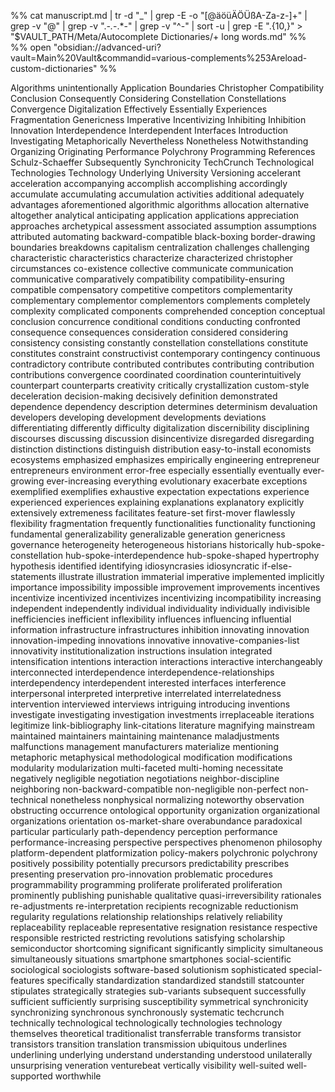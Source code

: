 %% cat manuscript.md | tr -d "_" | grep -E -o "[@äöüÄÖÜßA-Za-z-]+" | grep -v "@" | grep -v ".*-.*-.*-" | grep -v "^-" | sort -u | grep -E ".{10,}" > "$VAULT_PATH/Meta/Autocomplete Dictionaries/+ long words.md" %%
%% open "obsidian://advanced-uri?vault=Main%20Vault&commandid=various-complements%253Areload-custom-dictionaries" %%

Algorithms
unintentionally
Application
Boundaries
Christopher
Compatibility
Conclusion
Consequently
Considering
Constellation
Constellations
Convergence
Digitalization
Effectively
Essentially
Experiences
Fragmentation
Genericness
Imperative
Incentivizing
Inhibiting
Inhibition
Innovation
Interdependence
Interdependent
Interfaces
Introduction
Investigating
Metaphorically
Nevertheless
Nonetheless
Notwithstanding
Organizing
Originating
Performance
Polychrony
Programming
References
Schulz-Schaeffer
Subsequently
Synchronicity
TechCrunch
Technological
Technologies
Technology
Underlying
University
Versioning
accelerant
acceleration
accompanying
accomplish
accomplishing
accordingly
accumulate
accumulating
accumulation
activities
additional
adequately
advantages
aforementioned
algorithmic
algorithms
allocation
alternative
altogether
analytical
anticipating
application
applications
appreciation
approaches
archetypical
assessment
associated
assumption
assumptions
attributed
automating
backward-compatible
black-boxing
border-drawing
boundaries
breakdowns
capitalism
centralization
challenges
challenging
characteristic
characteristics
characterize
characterized
christopher
circumstances
co-existence
collective
communicate
communication
communicative
comparatively
compatibility
compatibility-ensuring
compatible
compensatory
competitive
competitors
complementarity
complementary
complementor
complementors
complements
completely
complexity
complicated
components
comprehended
conception
conceptual
conclusion
concurrence
conditional
conditions
conducting
confronted
consequence
consequences
consideration
considered
considering
consistency
consisting
constantly
constellation
constellations
constitute
constitutes
constraint
constructivist
contemporary
contingency
continuous
contradictory
contribute
contributed
contributes
contributing
contribution
contributions
convergence
coordinated
coordination
counterintuitively
counterpart
counterparts
creativity
critically
crystallization
custom-style
deceleration
decision-making
decisively
definition
demonstrated
dependence
dependency
description
determines
determinism
devaluation
developers
developing
development
developments
deviations
differentiating
differently
difficulty
digitalization
discernibility
disciplining
discourses
discussing
discussion
disincentivize
disregarded
disregarding
distinction
distinctions
distinguish
distribution
easy-to-install
economists
ecosystems
emphasized
emphasizes
empirically
engineering
entrepreneur
entrepreneurs
environment
error-free
especially
essentially
eventually
ever-growing
ever-increasing
everything
evolutionary
exacerbate
exceptions
exemplified
exemplifies
exhaustive
expectation
expectations
experience
experienced
experiences
explaining
explanations
explanatory
explicitly
extensively
extremeness
facilitates
feature-set
first-mover
flawlessly
flexibility
fragmentation
frequently
functionalities
functionality
functioning
fundamental
generalizability
generalizable
generation
genericness
governance
heterogeneity
heterogeneous
historians
historically
hub-spoke-constellation
hub-spoke-interdependence
hub-spoke-shaped
hypertrophy
hypothesis
identified
identifying
idiosyncrasies
idiosyncratic
if-else-statements
illustrate
illustration
immaterial
imperative
implemented
implicitly
importance
impossibility
impossible
improvement
improvements
incentives
incentivize
incentivized
incentivizes
incentivizing
incompatibility
increasing
independent
independently
individual
individuality
individually
indivisible
inefficiencies
inefficient
inflexibility
influences
influencing
influential
information
infrastructure
infrastructures
inhibition
innovating
innovation
innovation-impeding
innovations
innovative
innovative-companies-list
innovativity
institutionalization
instructions
insulation
integrated
intensification
intentions
interaction
interactions
interactive
interchangeably
interconnected
interdependence
interdependence-relationships
interdependency
interdependent
interested
interfaces
interference
interpersonal
interpreted
interpretive
interrelated
interrelatedness
intervention
interviewed
interviews
intriguing
introducing
inventions
investigate
investigating
investigation
investments
irreplaceable
iterations
legitimize
link-bibliography
link-citations
literature
magnifying
mainstream
maintained
maintainers
maintaining
maintenance
maladjustments
malfunctions
management
manufacturers
materialize
mentioning
metaphoric
metaphysical
methodological
modification
modifications
modularity
modularization
multi-faceted
multi-homing
necessitate
negatively
negligible
negotiation
negotiations
neighbor-discipline
neighboring
non-backward-compatible
non-negligible
non-perfect
non-technical
nonetheless
nonphysical
normalizing
noteworthy
observation
obstructing
occurrence
ontological
opportunity
organization
organizational
organizations
orientation
os-market-share
overabundance
paradoxical
particular
particularly
path-dependency
perception
performance
performance-increasing
perspective
perspectives
phenomenon
philosophy
platform-dependent
platformization
policy-makers
polychronic
polychrony
positively
possibility
potentially
precursors
predictability
prescribes
presenting
preservation
pro-innovation
problematic
procedures
programmability
programming
proliferate
proliferated
proliferation
prominently
publishing
punishable
qualitative
quasi-irreversibility
rationales
re-adjustments
re-interpretation
recipients
recognizable
reductionism
regularity
regulations
relationship
relationships
relatively
reliability
replaceability
replaceable
representative
resignation
resistance
respective
responsible
restricted
restricting
revolutions
satisfying
scholarship
semiconductor
shortcoming
significant
significantly
simplicity
simultaneous
simultaneously
situations
smartphone
smartphones
social-scientific
sociological
sociologists
software-based
solutionism
sophisticated
special-features
specifically
standardization
standardized
standstill
statcounter
stipulates
strategically
strategies
sub-variants
subsequent
successfully
sufficient
sufficiently
surprising
susceptibility
symmetrical
synchronicity
synchronizing
synchronous
synchronously
systematic
techcrunch
technically
technological
technologically
technologies
technology
themselves
theoretical
traditionalist
transferrable
transforms
transistor
transistors
transition
translation
transmission
ubiquitous
underlines
underlining
underlying
understand
understanding
understood
unilaterally
unsurprising
veneration
venturebeat
vertically
visibility
well-suited
well-supported
worthwhile
